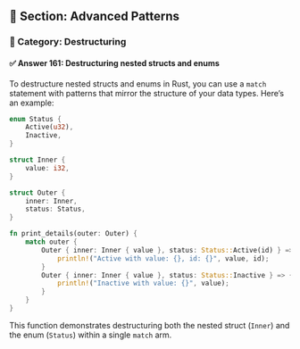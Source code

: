 ## 📘 Section: Advanced Patterns  
### 🔹 Category: Destructuring  
#### ✅ Answer 161: Destructuring nested structs and enums

To destructure nested structs and enums in Rust, you can use a `match` statement with patterns that mirror the structure of your data types. Here’s an example:

```rust
enum Status {
    Active(u32),
    Inactive,
}

struct Inner {
    value: i32,
}

struct Outer {
    inner: Inner,
    status: Status,
}

fn print_details(outer: Outer) {
    match outer {
        Outer { inner: Inner { value }, status: Status::Active(id) } => {
            println!("Active with value: {}, id: {}", value, id);
        }
        Outer { inner: Inner { value }, status: Status::Inactive } => {
            println!("Inactive with value: {}", value);
        }
    }
}
```

This function demonstrates destructuring both the nested struct (`Inner`) and the enum (`Status`) within a single `match` arm.
